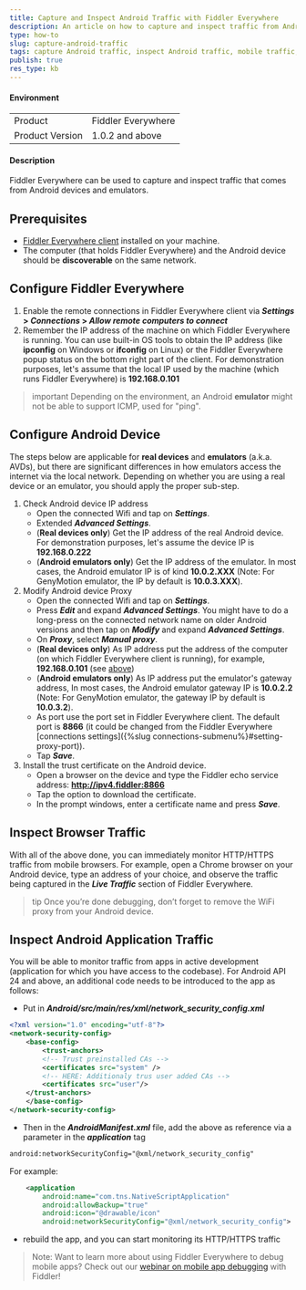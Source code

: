```yaml
---
title: Capture and Inspect Android Traffic with Fiddler Everywhere
description: An article on how to capture and inspect traffic from Android device while using Fiddler Everywhere
type: how-to
slug: capture-android-traffic
tags: capture Android traffic, inspect Android traffic, mobile traffic, https, Android application, Fiddler Everywhere Android
publish: true
res_type: kb
---
```


#### Environment

|   |   |
|---|---|
| Product  | Fiddler Everywhere  |
| Product Version | 1.0.2 and above  |

#### Description

Fiddler Everywhere can be used to capture and inspect traffic that comes from Android devices and emulators.

## Prerequisites

- [Fiddler Everywhere client](https://www.telerik.com/download/fiddler-everywhere) installed on your machine.
- The computer (that holds Fiddler Everywhere) and the Android device should be **discoverable** on the same network.

## Configure Fiddler Everywhere

1. Enable the remote connections in Fiddler Everywhere client via **_Settings_ > _Connections_ > _Allow remote computers to connect_**
2. Remember the IP address of the machine on which Fiddler Everywhere is running. You can use built-in OS tools to obtain the IP address (like **ipconfig** on Windows or **ifconfig** on Linux) or the Fiddler Everywhere popup status on the bottom right part of the client.
For demonstration purposes, let's assume that the local IP used by the machine (which runs Fiddler Everywhere) is **192.168.0.101**

>important Depending on the environment, an Android **emulator** might not be able to support ICMP, used for "ping". 

## Configure Android Device

The steps below are applicable for **real devices** and **emulators** (a.k.a. AVDs), but there are significant differences in how emulators access the internet via the local network. Depending on whether you are using a real device or an emulator, you should apply the proper sub-step.

1. Check Android device IP address 
    - Open the connected Wifi and tap on **_Settings_**.
    - Extended **_Advanced Settings_**.
    - (**Real devices only**) Get the IP address of the real Android device. For demonstration purposes, let's assume the device IP is **192.168.0.222**
    - (**Android emulators only**) Get the IP address of the emulator. In most cases, the Android emulator IP is of kind **10.0.2.XXX** (Note: For GenyMotion emulator, the IP by default is **10.0.3.XXX**).
2. Modify Android device Proxy
    - Open the connected Wifi and tap on **_Settings_**.
    - Press **_Edit_** and expand **_Advanced Settings_**.
    You might have to do a long-press on the connected network name on older Android versions and then tap on **_Modify_** and expand **_Advanced Settings_**.
    - On **_Proxy_**, select **_Manual proxy_**.
    - (**Real devices only**) As IP address put the address of the computer (on which Fiddler Everywhere client is running), for example, **192.168.0.101** (see [above](#configure-fiddler-everywhere))
    - (**Android emulators only**) As IP address put the emulator's gateway address, In most cases, the Android emulator gateway IP is **10.0.2.2** (Note: For GenyMotion emulator, the gateway IP by default is **10.0.3.2**).
    - As port use the port set in Fiddler Everywhere client. The default port is **8866** (it could be changed from the Fiddler Everywhere [connections settings]({%slug connections-submenu%}#setting-proxy-port)).
    - Tap **_Save_**.
3. Install the trust certificate on the Android device.
    - Open a browser on the device and type the Fiddler echo service address: **http://ipv4.fiddler:8866**
    - Tap the option to download the certificate.
    - In the prompt windows, enter a certificate name and press **_Save_**.

## Inspect Browser Traffic

With all of the above done, you can immediately monitor HTTP/HTTPS traffic from mobile browsers. For example, open a Chrome browser on your Android device, type an address of your choice, and observe the traffic being captured in the **_Live Traffic_** section of Fiddler Everywhere.

>tip Once you’re done debugging, don’t forget to remove the WiFi proxy from your Android device.

## Inspect Android Application Traffic

You will be able to monitor traffic from apps in active development (application for which you have access to the codebase). For Android API 24 and above, an additional code needs to be introduced to the app as follows:

- Put in **_Android/src/main/res/xml/network_security_config.xml_**
```XML
<?xml version="1.0" encoding="utf-8"?>
<network-security-config>
    <base-config>
        <trust-anchors>
        <!-- Trust preinstalled CAs -->
        <certificates src="system" />
        <!-- HERE: Additionaly trus user added CAs -->
        <certificates src="user"/>
    </trust-anchors>
    </base-config>
</network-security-config>
```

- Then in the **_AndroidManifest.xml_** file, add the above as reference via a parameter in the **_application_** tag
```XML
android:networkSecurityConfig="@xml/network_security_config"
```

For example:
```XML
    <application
        android:name="com.tns.NativeScriptApplication"
        android:allowBackup="true"
        android:icon="@drawable/icon"
        android:networkSecurityConfig="@xml/network_security_config">
```

- rebuild the app, and you can start monitoring its HTTP/HTTPS traffic



> Note: Want to learn more about using Fiddler Everywhere to debug mobile apps? Check out our [webinar on mobile app debugging](https://www.telerik.com/webinars/fiddler/how-to-debug-ios-and-android-mobile-apps-with-fiddler) with Fiddler! 